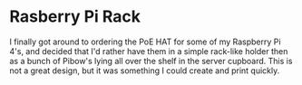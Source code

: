 # Rasberry Pi Rack

I finally got around to ordering the PoE HAT for some of my Raspberry Pi 4's, and decided that I'd rather have them in a simple rack-like holder then as a bunch of Pibow's lying all over the shelf in the server cupboard. This is not a great design, but it was something I could create and print quickly.
